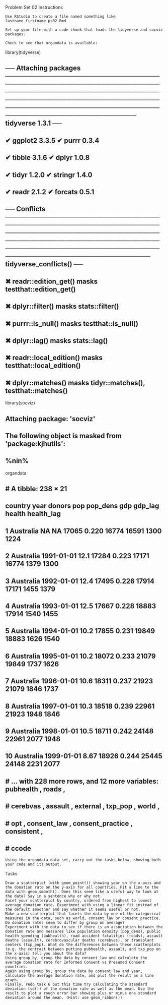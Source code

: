 Problem Set 02
Instructions

    Use RStudio to create a file named something like lastname_firstname_ps02.Rmd

    Set up your file with a code chunk that loads the tidyverse and socviz packages.

    Check to see that organdata is available:

library(tidyverse)

## ── Attaching packages ───────────────────────────────────────────────────────────────────────────────────────────────────────────────────────────────────────────────────────────────────────────────────────────────── tidyverse 1.3.1 ──

## ✔ ggplot2 3.3.5     ✔ purrr   0.3.4
## ✔ tibble  3.1.6     ✔ dplyr   1.0.8
## ✔ tidyr   1.2.0     ✔ stringr 1.4.0
## ✔ readr   2.1.2     ✔ forcats 0.5.1

## ── Conflicts ──────────────────────────────────────────────────────────────────────────────────────────────────────────────────────────────────────────────────────────────────────────────────────────────────── tidyverse_conflicts() ──
## ✖ readr::edition_get()   masks testthat::edition_get()
## ✖ dplyr::filter()        masks stats::filter()
## ✖ purrr::is_null()       masks testthat::is_null()
## ✖ dplyr::lag()           masks stats::lag()
## ✖ readr::local_edition() masks testthat::local_edition()
## ✖ dplyr::matches()       masks tidyr::matches(), testthat::matches()

library(socviz)

## 
## Attaching package: 'socviz'

## The following object is masked from 'package:kjhutils':
## 
##     %nin%

organdata

## # A tibble: 238 × 21
##    country   year       donors   pop pop_dens   gdp gdp_lag health health_lag
##    <chr>     <date>      <dbl> <int>    <dbl> <int>   <int>  <dbl>      <dbl>
##  1 Australia NA          NA    17065    0.220 16774   16591   1300       1224
##  2 Australia 1991-01-01  12.1  17284    0.223 17171   16774   1379       1300
##  3 Australia 1992-01-01  12.4  17495    0.226 17914   17171   1455       1379
##  4 Australia 1993-01-01  12.5  17667    0.228 18883   17914   1540       1455
##  5 Australia 1994-01-01  10.2  17855    0.231 19849   18883   1626       1540
##  6 Australia 1995-01-01  10.2  18072    0.233 21079   19849   1737       1626
##  7 Australia 1996-01-01  10.6  18311    0.237 21923   21079   1846       1737
##  8 Australia 1997-01-01  10.3  18518    0.239 22961   21923   1948       1846
##  9 Australia 1998-01-01  10.5  18711    0.242 24148   22961   2077       1948
## 10 Australia 1999-01-01   8.67 18926    0.244 25445   24148   2231       2077
## # … with 228 more rows, and 12 more variables: pubhealth <dbl>, roads <dbl>,
## #   cerebvas <int>, assault <int>, external <int>, txp_pop <dbl>, world <chr>,
## #   opt <chr>, consent_law <chr>, consent_practice <chr>, consistent <chr>,
## #   ccode <chr>

    Using the organdata data set, carry out the tasks below, showing both your code and its output.

Tasks

    Draw a scatterplot (with geom_point()) showing year on the x-axis and the donation rate on the y-axis for all countries. Fit a line to the data with geom_smooth(). Does this seem like a useful way to look at the data? Say in a sentence why or why not.
    Facet your scatterplot by country, ordered from highest to lowest average donation rate. Experiment with using a linear fit instead of the default smoother and say whether it seems useful or not.
    Make a new scatterplot that facets the data by one of the categorical measures in the data, such as world, consent_law or consent_practice. Do donation rates seem to differ by group on average?
    Experiment with the data to see if there is an association between the donation rate and measures like population density (pop_dens), public health spending (pubhealth), road accident fatalities (roads), assault deaths (assault), cerebrovascular deaths (cerebvas), or transplant centers (txp_pop). What do the differences between these scatterplots (e.g. the contrast between putting pubhealth, assault, and txp_pop on the x-axis) tell you about the data?
    Using group_by, group the data by consent_law and calculate the average donation rate for Informed Consent vs Presumed Consent countries.
    Again using group_by, group the data by consent law and year, calculate the average donation rate, and plot the result as a line graph.
    Finally, redo task 6 but this time try calculating the standard deviation (sd()) of the donation rate as well as the mean. Use the result to plot a rough error bar showing plus or minus one standard deviation around the mean. (Hint: use geom_ribbon())
